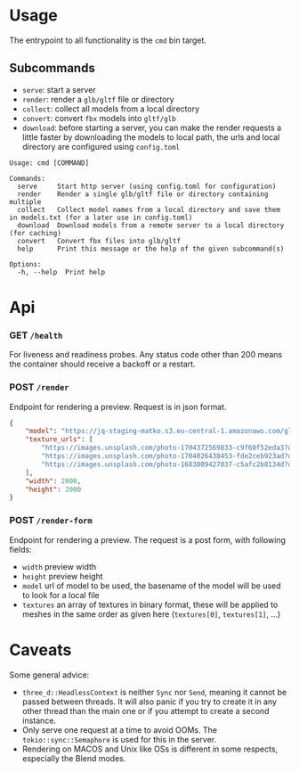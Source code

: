 # Usage

The entrypoint to all functionality is the `cmd` bin target.

## Subcommands

- `serve`: start a server
- `render`: render a `glb/gltf` file or directory
- `collect`: collect all models from a local directory
- `convert`: convert `fbx` models into `gltf/glb`
- `download`: before starting a server, you can make the render requests a little faster
  by downloading the models to local path, the urls and local directory are configured using `config.toml`

```
Usage: cmd [COMMAND]

Commands:
  serve     Start http server (using config.toml for configuration)
  render    Render a single glb/gltf file or directory containing multiple
  collect   Collect model names from a local directory and save them in models.txt (for a later use in config.toml)
  download  Download models from a remote server to a local directory (for caching)
  convert   Convert fbx files into glb/gltf
  help      Print this message or the help of the given subcommand(s)

Options:
  -h, --help  Print help
```

# Api

### GET `/health`

For liveness and readiness probes.
Any status code other than 200 means the container should receive a backoff or a restart.

### POST `/render`

Endpoint for rendering a preview.
Request is in json format.

```json
{
    "model": "https://jq-staging-matko.s3.eu-central-1.amazonaws.com/gltf/1_p1_duvet-cover_1350x2000.glb",
    "texture_urls": [
        "https://images.unsplash.com/photo-1704372569833-c9f60f52eda3?q=80&w=3387&auto=format&fit=crop&ixlib=rb-4.0.3&ixid=M3wxMjA3fDB8MHxwaG90by1wYWdlfHx8fGVufDB8fHx8fA%3D%3D",
        "https://images.unsplash.com/photo-1704026438453-fde2ceb923ad?q=80&w=3436&auto=format&fit=crop&ixlib=rb-4.0.3&ixid=M3wxMjA3fDB8MHxwaG90by1wYWdlfHx8fGVufDB8fHx8fA%3D%3D",
        "https://images.unsplash.com/photo-1683009427037-c5afc2b8134d?q=80&w=3540&auto=format&fit=crop&ixlib=rb-4.0.3&ixid=M3wxMjA3fDF8MHxwaG90by1wYWdlfHx8fGVufDB8fHx8fA%3D%3D"
    ],
    "width": 2000,
    "height": 2000
}
```

### POST `/render-form`

Endpoint for rendering a preview.
The request is a post form, with following fields:

- `width` preview width
- `height` preview height
- `model` url of model to be used, the basename of the model will be used to look for a local file
- `textures` an array of textures in binary format, these will be applied to meshes
  in the same order as given here (`textures[0]`, `textures[1]`, ...)

# Caveats

Some general advice:

- `three_d::HeadlessContext` is neither `Sync` nor `Send`,
  meaning it cannot be passed between threads. It will also panic if you try
  to create it in any other thread than the main one
  or if you attempt to create a second instance.
- Only serve one request at a time to avoid OOMs.
  The `tokio::sync::Semaphore` is used for this in the server.
- Rendering on MACOS and Unix like OSs is different in some respects,
  especially the Blend modes. 

